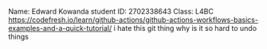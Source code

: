 Name: Edward Kowanda
student ID: 2702338643
Class: L4BC
https://codefresh.io/learn/github-actions/github-actions-workflows-basics-examples-and-a-quick-tutorial/
i hate this git thing why is it so hard to undo things